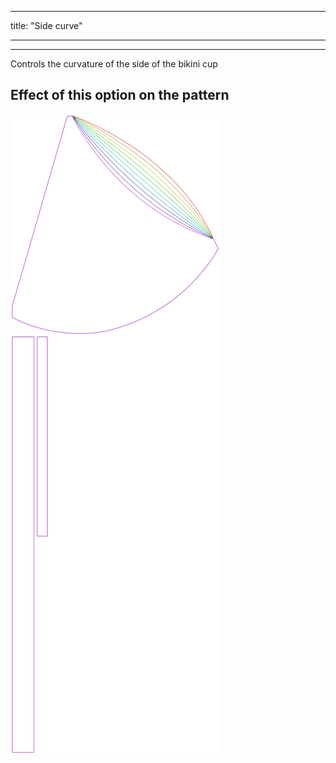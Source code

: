- - -
title: "Side curve"
- - -

***

Controls the curvature of the side of the bikini cup

## Effect of this option on the pattern

![This image shows the effect of this option by superimposing several variants that have a different value for this option](bee_sidecurve_sample.svg "Effect of this option on the pattern")
